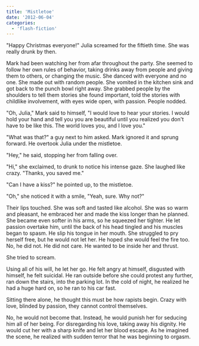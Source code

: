```yaml
---
title: 'Mistletoe'
date: '2012-06-04'
categories:
  - 'flash-fiction'
---
```


"Happy Christmas everyone!" Julia screamed for the fiftieth time. She was really
drunk by then.

Mark had been watching her from afar throughout the party. She seemed to follow
her own rules of behavior, taking drinks away from people and giving them to
others, or changing the music. She danced with everyone and no one. She made out
with random people. She vomited in the kitchen sink and got back to the punch
bowl right away. She grabbed people by the shoulders to tell them stories she
found important, told the stories with childlike involvement, with eyes wide
open, with passion. People nodded.

"Oh, Julia," Mark said to himself, "I would love to hear your stories. I would
hold your hand and tell you you are beautiful until you realized you don't have
to be like this. The world loves you, and I love you."

"What was that?" a guy next to him asked. Mark ignored it and sprung forward. He
overtook Julia under the mistletoe.

"Hey," he said, stopping her from falling over.

"Hi," she exclaimed, to drunk to notice his intense gaze. She laughed like
crazy. "Thanks, you saved me."

"Can I have a kiss?" he pointed up, to the mistletoe.

"Oh," she noticed it with a smile, "Yeah, sure. Why not?"

Their lips touched. She was soft and tasted like alcohol. She was so warm and
pleasant, he embraced her and made the kiss longer than he planned. She became
even softer in his arms, so he squeezed her tighter. He let passion overtake
him, until the back of his head tingled and his muscles began to spasm. He slip
his tongue in her mouth. She struggled to pry herself free, but he would not let
her. He hoped she would feel the fire too. No, he did not. He did not care. He
wanted to be inside her and thrust.

She tried to scream.

Using all of his will, he let her go. He felt angry at himself, disgusted with
himself, he felt suicidal. He ran outside before she could protest any further,
ran down the stairs, into the parking lot. In the cold of night, he realized he
had a huge hard on, so he ran to his car fast.

Sitting there alone, he thought this must be how rapists begin. Crazy with love,
blinded by passion, they cannot control themselves.

No, he would not become that. Instead, he would punish her for seducing him all
of her being. For disregarding his love, taking away his dignity. He would cut
her with a sharp knife and let her blood escape. As he imagined the scene, he
realized with sudden terror that he was beginning to orgasm.
